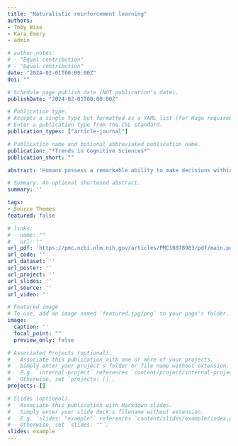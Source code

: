 ```yaml
---
title: "Naturalistic reinforcement learning"
authors:
- Toby Wise
- Kara Emery
- admin

# author_notes:
# - "Equal contribution"
# - "Equal contribution"
date: "2024-02-01T00:00:00Z"
doi: ""

# Schedule page publish date (NOT publication's date).
publishDate: "2024-02-01T00:00:00Z"

# Publication type.
# Accepts a single type but formatted as a YAML list (for Hugo requirements).
# Enter a publication type from the CSL standard.
publication_types: ["article-journal"]

# Publication name and optional abbreviated publication name.
publication: "*Trends in Cognitive Sciences*"
publication_short: ""

abstract: 'Humans possess a remarkable ability to make decisions within real-world environments that are expansive, complex, and multidimensional. Human cognitive computational neuroscience has sought to exploit reinforcement learning (RL) as a framework within which to explain human decision-making, often focusing on constrained, artificial experimental tasks. In this article, we review recent efforts that use naturalistic approaches to determine how humans make decisions in complex environments that better approximate the real world, providing a clearer picture of how humans navigate the challenges posed by real-world decisions. These studies purposely embed elements of naturalistic complexity within experimental paradigms, rather than focusing on simplification, generating insights into the processes that likely underpin humans’ ability to navigate complex, multidimensional real-world environments so successfully.'

# Summary. An optional shortened abstract.
summary: ''

tags:
- Source Themes
featured: false

# links:
# - name: ""
#   url: ""
url_pdf: 'https://pmc.ncbi.nlm.nih.gov/articles/PMC10878983/pdf/main.pdf'
url_code: ''
url_dataset: ''
url_poster: ''
url_project: ''
url_slides: ''
url_source: ''
url_video: ''

# Featured image
# To use, add an image named `featured.jpg/png` to your page's folder. 
image:
  caption: ''
  focal_point: ""
  preview_only: false

# Associated Projects (optional).
#   Associate this publication with one or more of your projects.
#   Simply enter your project's folder or file name without extension.
#   E.g. `internal-project` references `content/project/internal-project/index.md`.
#   Otherwise, set `projects: []`.
projects: []

# Slides (optional).
#   Associate this publication with Markdown slides.
#   Simply enter your slide deck's filename without extension.
#   E.g. `slides: "example"` references `content/slides/example/index.md`.
#   Otherwise, set `slides: ""`.
slides: example
---
```


<!-- {{% callout note %}}
Click the *Cite* button above to demo the feature to enable visitors to import publication metadata into their reference management software.
{{% /callout %}}

{{% callout note %}}
Create your slides in Markdown - click the *Slides* button to check out the example.
{{% /callout %}}

Add the publication's **full text** or **supplementary notes** here. You can use rich formatting such as including [code, math, and images](https://docs.hugoblox.com/content/writing-markdown-latex/). -->
